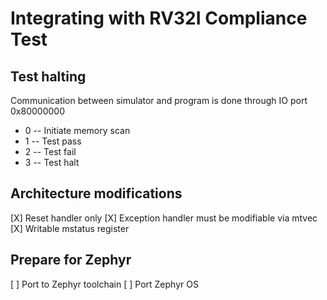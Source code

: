 # Integrating with RV32I Compliance Test

## Test halting

Communication between simulator and program is done through IO port 0x80000000

- 0 -- Initiate memory scan
- 1 -- Test pass
- 2 -- Test fail
- 3 -- Test halt

## Architecture modifications

[X] Reset handler only
[X] Exception handler must be modifiable via mtvec
[X] Writable mstatus register

## Prepare for Zephyr
[ ] Port to Zephyr toolchain
[ ] Port Zephyr OS

